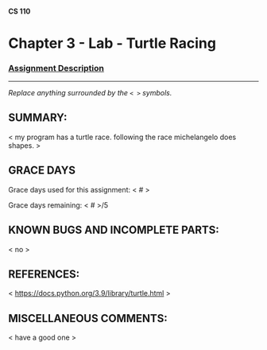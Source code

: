 #### CS 110
# Chapter 3 - Lab - Turtle Racing

### [Assignment Description](https://docs.google.com/document/d/1MWJnOpOaQL3yQb1-FVcj7SZLzLQRGZrbhnpyOL0v6mE/edit?usp=sharing)

***

_Replace anything surrounded by the `< >` symbols._

## SUMMARY:
 < my program has a turtle race. following the race michelangelo does shapes. >

## GRACE DAYS
Grace days used for this assignment: < # >

Grace days remaining: < # >/5

## KNOWN BUGS AND INCOMPLETE PARTS:
 < no >

## REFERENCES:
 < https://docs.python.org/3.9/library/turtle.html >

## MISCELLANEOUS COMMENTS:
 < have a good one >
